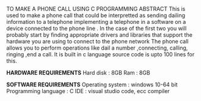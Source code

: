 TO MAKE A PHONE CALL USING C PROGRAMMING
ABSTRACT
This is used to make a phone call that could be interpretted as sending dailing information to a telephone implementing a telephone in a software
on a device connected to the phone line . 
In the case of the first two you will probably start by finding appropriate drivers and libraries that support the hardware you are using to connect to the phone network
The phone call allows you to perform operations like dail a number ,connecting, calling, ringing ,end a call.
It is built in c language source code is upto 100 lines for this.

**HARDWARE REQUIREMENTS**
Hard disk : 8GB
Ram : 8GB

**SOFTWARE REQUIREMENTS**
Operating system : windows 10-64 bit
Programming language : C
IDE : visual studio code, ecc compiler
